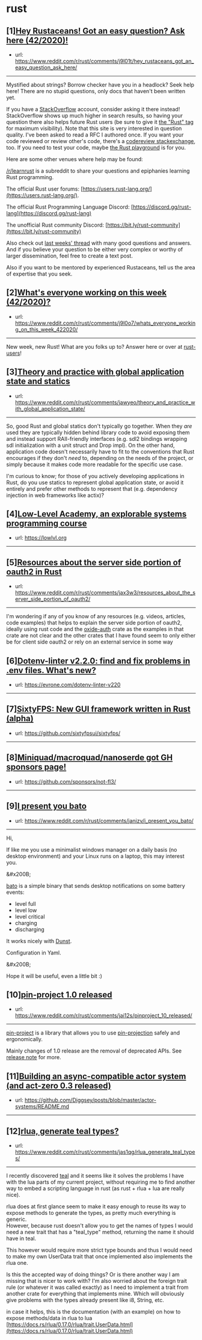# rust
## [1][Hey Rustaceans! Got an easy question? Ask here (42/2020)!](https://www.reddit.com/r/rust/comments/j9l01t/hey_rustaceans_got_an_easy_question_ask_here/)
- url: https://www.reddit.com/r/rust/comments/j9l01t/hey_rustaceans_got_an_easy_question_ask_here/
---
Mystified about strings? Borrow checker have you in a headlock? Seek help here! There are no stupid questions, only docs that haven't been written yet.

If you have a [StackOverflow](http://stackoverflow.com/) account, consider asking it there instead! StackOverflow shows up much higher in search results, so having your question there also helps future Rust users (be sure to give it [the "Rust" tag](http://stackoverflow.com/questions/tagged/rust) for maximum visibility). Note that this site is very interested in question quality. I've been asked to read a RFC I authored once. If you want your code reviewed or review other's code, there's a [codereview stackexchange](https://codereview.stackexchange.com/questions/tagged/rust), too. If you need to test your code, maybe [the Rust playground](https://play.rust-lang.org) is for you.

Here are some other venues where help may be found:

[/r/learnrust](https://www.reddit.com/r/learnrust) is a subreddit to share your questions and epiphanies learning Rust programming.

The official Rust user forums: [https://users.rust-lang.org/](https://users.rust-lang.org/).

The official Rust Programming Language Discord: [https://discord.gg/rust-lang](https://discord.gg/rust-lang)

The unofficial Rust community Discord: [https://bit.ly/rust-community](https://bit.ly/rust-community)

Also check out [last weeks' thread](https://reddit.com/r/rust/comments/j57z68/hey_rustaceans_got_an_easy_question_ask_here/) with many good questions and answers. And if you believe your question to be either very complex or worthy of larger dissemination, feel free to create a text post.

Also if you want to be mentored by experienced Rustaceans, tell us the area of expertise that you seek.
## [2][What's everyone working on this week (42/2020)?](https://www.reddit.com/r/rust/comments/j9l0o7/whats_everyone_working_on_this_week_422020/)
- url: https://www.reddit.com/r/rust/comments/j9l0o7/whats_everyone_working_on_this_week_422020/
---
New week, new Rust! What are you folks up to? Answer here or over at [rust-users](https://users.rust-lang.org/t/whats-everyone-working-on-this-week-42-2020/49997?u=llogiq)!
## [3][Theory and practice with global application state and statics](https://www.reddit.com/r/rust/comments/jawyeo/theory_and_practice_with_global_application_state/)
- url: https://www.reddit.com/r/rust/comments/jawyeo/theory_and_practice_with_global_application_state/
---
So, good Rust and global statics don't typically go together. When they _are_ used they are typically hidden behind library code to avoid exposing them and instead support RAII-friendly interfaces (e.g. sdl2 bindings wrapping sdl initialization with a unit struct and Drop impl). On the other hand, application code doesn't necessarily have to fit to the conventions that Rust encourages if they don't _need_ to, depending on the needs of the project, or simply because it makes code more readable for the specific use case.

I'm curious to know; for those of you actively developing applications in Rust, do you use statics to represent global application state, or avoid it entirely and prefer other methods to represent that (e.g. dependency injection in web frameworks like actix)?
## [4][Low-Level Academy, an explorable systems programming course](https://www.reddit.com/r/rust/comments/jafssj/lowlevel_academy_an_explorable_systems/)
- url: https://lowlvl.org
---

## [5][Resources about the server side portion of oauth2 in Rust](https://www.reddit.com/r/rust/comments/jax3w3/resources_about_the_server_side_portion_of_oauth2/)
- url: https://www.reddit.com/r/rust/comments/jax3w3/resources_about_the_server_side_portion_of_oauth2/
---
I'm wondering if any of you know of any resources (e.g. videos,  articles, code examples) that helps to explain the server side portion  of oauth2, ideally using rust code and the [oxide-auth](https://github.com/HeroicKatora/oxide-auth) crate as the  examples in that crate are not clear and the other crates that I have found seem to only either be for client side oauth2 or rely on an external service in some way
## [6][Dotenv-linter v2.2.0: find and fix problems in .env files. What's new?](https://www.reddit.com/r/rust/comments/jayzzb/dotenvlinter_v220_find_and_fix_problems_in_env/)
- url: https://evrone.com/dotenv-linter-v220
---

## [7][SixtyFPS: New GUI framework written in Rust (alpha)](https://www.reddit.com/r/rust/comments/jac66t/sixtyfps_new_gui_framework_written_in_rust_alpha/)
- url: https://github.com/sixtyfpsui/sixtyfps/
---

## [8][Miniquad/macroquad/nanoserde got GH sponsors page!](https://www.reddit.com/r/rust/comments/jaj9bf/miniquadmacroquadnanoserde_got_gh_sponsors_page/)
- url: https://github.com/sponsors/not-fl3/
---

## [9][I present you bato](https://www.reddit.com/r/rust/comments/janizv/i_present_you_bato/)
- url: https://www.reddit.com/r/rust/comments/janizv/i_present_you_bato/
---
Hi,

If like me you use a minimalist windows manager on a daily basis (no desktop environment) and your Linux runs on a laptop, this may interest you.

&amp;#x200B;

[bato](https://github.com/doums/bato) is a simple binary that sends desktop notifications on some battery events:

* level full
* level low
* level critical
* charging
* discharging

It works nicely with [Dunst](https://dunst-project.org/).

Configuration in Yaml.

&amp;#x200B;

Hope it will be useful, even a little bit :)
## [10][pin-project 1.0 released](https://www.reddit.com/r/rust/comments/jai12s/pinproject_10_released/)
- url: https://www.reddit.com/r/rust/comments/jai12s/pinproject_10_released/
---
[pin-project](https://crates.io/crates/pin-project) is a library that allows you to use [pin-projection](https://doc.rust-lang.org/nightly/std/pin/index.html#projections-and-structural-pinning) safely and ergonomically.

Mainly changes of 1.0 release are the removal of deprecated APIs. See [release note](https://github.com/taiki-e/pin-project/releases/tag/v1.0.0) for more.
## [11][Building an async-compatible actor system (and act-zero 0.3 released)](https://www.reddit.com/r/rust/comments/jakcca/building_an_asynccompatible_actor_system_and/)
- url: https://github.com/Diggsey/posts/blob/master/actor-systems/README.md
---

## [12][rlua, generate teal types?](https://www.reddit.com/r/rust/comments/jas1qg/rlua_generate_teal_types/)
- url: https://www.reddit.com/r/rust/comments/jas1qg/rlua_generate_teal_types/
---
I recently discovered [teal](https://github.com/teal-language/tl) and it seems like it solves the problems I have with the lua parts of my current project, without requiring me to find another way to embed a scripting language in rust (as rust + rlua + lua are really nice).  


rlua does at first glance seem to make it easy enough to reuse its way to expose methods to generate the types, as pretty much everything is generic.  
However, because rust doesn't allow you to get the names of types I would need a new trait that has a "teal\_type" method, returning the name it should have in teal.  


This however would require more strict type bounds and thus I would need to make my own UserData trait that once implemented also implements the rlua one.  


Is this the accepted way of doing things? Or is there another way I am missing that is nicer to work with? I'm also worried about the foreign trait rule (or whatever it was called exactly) as I need to implement a trait from another crate for everything that implements mine. Which will obviously give problems with the types already present like i8, String, etc.  


in case it helps, this is the documentation (with an example) on how to expose methods/data in rlua to lua [https://docs.rs/rlua/0.17.0/rlua/trait.UserData.html](https://docs.rs/rlua/0.17.0/rlua/trait.UserData.html)

